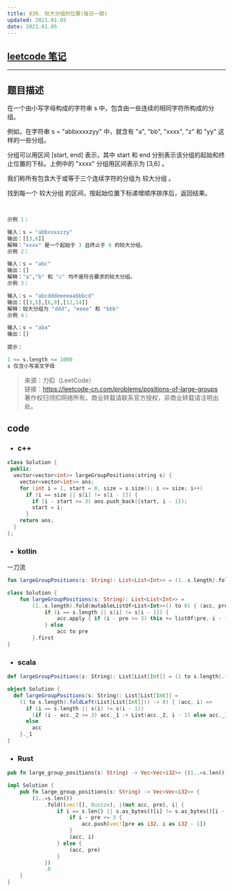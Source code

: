 ```yaml
---
title: 830. 较大分组的位置(每日一题)
updated: 2021.01.05  
date: 2021.01.05  
---
```


## [leetcode 笔记](https://lzyprime.github.io/leetcode/leetcode)

---

## 题目描述

在一个由小写字母构成的字符串 s 中，包含由一些连续的相同字符所构成的分组。

例如，在字符串 s = "abbxxxxzyy" 中，就含有 "a", "bb", "xxxx", "z" 和 "yy" 这样的一些分组。

分组可以用区间 [start, end] 表示，其中 start 和 end 分别表示该分组的起始和终止位置的下标。上例中的 "xxxx" 分组用区间表示为 [3,6] 。

我们称所有包含大于或等于三个连续字符的分组为 较大分组 。

找到每一个 较大分组 的区间，按起始位置下标递增顺序排序后，返回结果。

 
```py
示例 1：

输入：s = "abbxxxxzzy"
输出：[[3,6]]
解释："xxxx" 是一个起始于 3 且终止于 6 的较大分组。
示例 2：

输入：s = "abc"
输出：[]
解释："a","b" 和 "c" 均不是符合要求的较大分组。
示例 3：

输入：s = "abcdddeeeeaabbbcd"
输出：[[3,5],[6,9],[12,14]]
解释：较大分组为 "ddd", "eeee" 和 "bbb"
示例 4：

输入：s = "aba"
输出：[]
 
提示：

1 <= s.length <= 1000
s 仅含小写英文字母
```

> 来源：力扣（LeetCode）  
> 链接：https://leetcode-cn.com/problems/positions-of-large-groups  
> 著作权归领扣网络所有。商业转载请联系官方授权，非商业转载请注明出处。  

## code

- ### c++

```c++
class Solution {
 public:
  vector<vector<int>> largeGroupPositions(string s) {
    vector<vector<int>> ans;
    for (int i = 1, start = 0, size = s.size(); i <= size; i++)
      if (i == size || s[i] != s[i - 1]) {
        if (i - start >= 3) ans.push_back({start, i - 1});
        start = i;
      }
    return ans;
  }
};
```


- ### kotlin

一刀流

```kotlin
fun largeGroupPositions(s: String): List<List<Int>> = (1..s.length).fold(mutableListOf<List<Int>>() to 0) { (acc, pre), i -> if (i == s.length || s[i] != s[i - 1]) { acc.apply { if (i - pre >= 3) this += listOf(pre, i - 1) } to i } else acc to pre }.first
```

```kotlin
class Solution {
    fun largeGroupPositions(s: String): List<List<Int>> =
        (1..s.length).fold(mutableListOf<List<Int>>() to 0) { (acc, pre), i ->
            if (i == s.length || s[i] != s[i - 1]) {
                acc.apply { if (i - pre >= 3) this += listOf(pre, i - 1) } to i
            } else
                acc to pre
        }.first
}
```

- ### scala

```scala
def largeGroupPositions(s: String): List[List[Int]] = (1 to s.length).foldLeft(List[List[Int]]() -> 0) { (acc, i) => if (i == s.length || s(i) != s(i - 1)) (if (i - acc._2 >= 3) acc._1 :+ List(acc._2, i - 1) else acc._1) -> i else acc}._1
```

```scala
object Solution {
  def largeGroupPositions(s: String): List[List[Int]] =
    (1 to s.length).foldLeft(List[List[Int]]() -> 0) { (acc, i) =>
      if (i == s.length || s(i) != s(i - 1))
        (if (i - acc._2 >= 3) acc._1 :+ List(acc._2, i - 1) else acc._1) -> i
      else
        acc
    }._1
}
```

- ### Rust

```rust
pub fn large_group_positions(s: String) -> Vec<Vec<i32>> {(1..=s.len()).fold((vec![], 0usize), |(mut acc, pre), i|if i == s.len() || s.as_bytes()[i] != s.as_bytes()[i - 1] {if i - pre >= 3 {acc.push(vec![pre as i32, i as i32 - 1])} (acc, i)} else {(acc, pre)}).0}
```

```rust
impl Solution {
    pub fn large_group_positions(s: String) -> Vec<Vec<i32>> {
        (1..=s.len())
            .fold((vec![], 0usize), |(mut acc, pre), i| {
                if i == s.len() || s.as_bytes()[i] != s.as_bytes()[i - 1] {
                    if i - pre >= 3 {
                        acc.push(vec![pre as i32, i as i32 - 1])
                    }
                    (acc, i)
                } else {
                    (acc, pre)
                }
            })
            .0
    }
}
```
